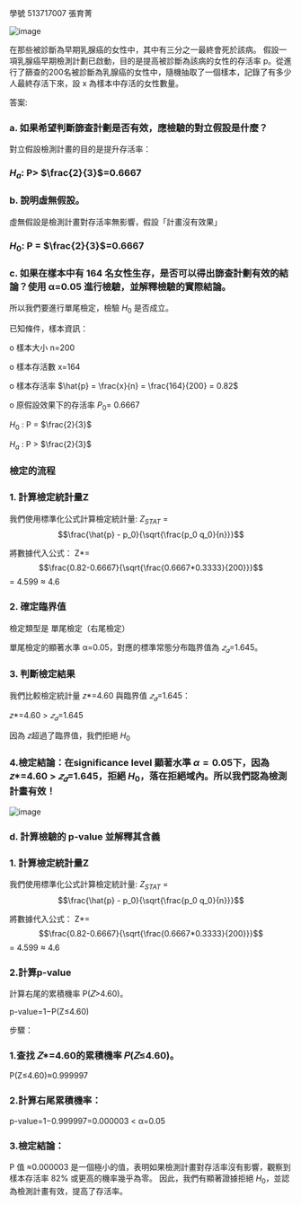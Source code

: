 學號 513717007  張育菁

![image](https://github.com/user-attachments/assets/a56aa696-8296-4fa5-aa2b-923a7463f8ee)

在那些被診斷為早期乳腺癌的女性中，其中有三分之一最終會死於該病。
假設一項乳腺癌早期檢測計劃已啟動，目的是提高被診斷為該病的女性的存活率 p。從進行了篩查的200名被診斷為乳腺癌的女性中，隨機抽取了一個樣本，記錄了有多少人最終存活下來，設 x 為樣本中存活的女性數量。



答案:


### a. 如果希望判斷篩查計劃是否有效，應檢驗的對立假設是什麼？

對立假設檢測計畫的目的是提升存活率：

### $H_a$: P> $\frac{2}{3}$=0.6667


### b. 說明虛無假設。
虛無假設是檢測計畫對存活率無影響，假設「計畫沒有效果」

### $H_0$: P = $\frac{2}{3}$=0.6667


### c. 如果在樣本中有 164 名女性生存，是否可以得出篩查計劃有效的結論？使用 α=0.05 進行檢驗，並解釋檢驗的實際結論。

所以我們要進行單尾檢定，檢驗 $H_0$ 是否成立。

已知條件，樣本資訊：

o	樣本大小 n=200

o	樣本存活數 x=164

o	樣本存活率 $\hat{p} = \frac{x}{n} = \frac{164}{200} = 0.82$

o	原假設效果下的存活率 $P_0$= 0.6667

$H_0$ : P = $\frac{2}{3}$
   
$H_a$ : P > $\frac{2}{3}$

### 檢定的流程

### 1. 計算檢定統計量Z

我們使用標準化公式計算檢定統計量:  $Z_{STAT}$ = $$\frac{\hat{p} - p_0}{\sqrt{\frac{p_0 q_0}{n}}}$$

將數據代入公式： Z*= $$\frac{0.82-0.6667}{\sqrt{\frac{0.6667*0.3333}{200}}}$$ = 4.599 ${\approx}$ 4.6

### 2. 確定臨界值

檢定類型是 單尾檢定（右尾檢定）

單尾檢定的顯著水準 α=0.05，對應的標準常態分布臨界值為 $𝑧_𝛼$=1.645。

### 3. 判斷檢定結果

我們比較檢定統計量 𝑧*=4.60 與臨界值 $𝑧_𝛼$=1.645：

 𝑧*=4.60 > $𝑧_𝛼$=1.645

 因為 𝑧超過了臨界值，我們拒絕 $H_0$
​
### 4.檢定結論：在significance level 顯著水準 $\alpha = 0.05$下，因為 𝑧*=4.60 > $𝑧_𝛼$=1.645，拒絕 $H_0$，落在拒絕域內。所以我們認為檢測計畫有效！

![image](https://github.com/user-attachments/assets/58127144-da30-47b5-b697-3dfebf25ae36)





### d. 計算檢驗的 p-value 並解釋其含義

### 1. 計算檢定統計量Z

我們使用標準化公式計算檢定統計量:  $Z_{STAT}$ = $$\frac{\hat{p} - p_0}{\sqrt{\frac{p_0 q_0}{n}}}$$

將數據代入公式： Z*= $$\frac{0.82-0.6667}{\sqrt{\frac{0.6667*0.3333}{200}}}$$ = 4.599 ${\approx}$ 4.6

### 2.計算p-value

計算右尾的累積機率 P(𝑍>4.60)。

p-value=1−P(Z≤4.60)

步驟：

### 1.查找 𝑍*=4.60的累積機率 𝑃(𝑍≤4.60)。

P(Z≤4.60)≈0.999997

### 2.計算右尾累積機率：

p-value=1−0.999997=0.000003 < α=0.05 

### 3.檢定結論：

P 值 ≈0.000003 是一個極小的值，表明如果檢測計畫對存活率沒有影響，觀察到樣本存活率 82% 或更高的機率幾乎為零。
因此，我們有顯著證據拒絕 $H_0$，並認為檢測計畫有效，提高了存活率。




